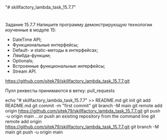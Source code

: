 "# skillfactory_lambda_task_15.7.7"
#
Задание 15.7.7
Напишите программу демонстрирующую технологии изученные в модуле 15:
- DateTime API;
- Функциональные интерфейсы;
- Default- и static-методы в интерфейсах;
- Лямбда-функции;
- Optionals;
- Встроенные функциональные интерфейсы;
- Stream API.


https://github.com/sitek79/skillfactory_lambda_task_15.7.7.git

Пулл реквесты принимаются в ветку: pull_requests

echo "# skillfactory_lambda_task_15.7.7" >> README.md
git init
git add README.md
git commit -m "first commit"
git branch -M main
git remote add origin https://github.com/sitek79/skillfactory_lambda_task_15.7.7.git
git push -u origin main
…or push an existing repository from the command line
git remote add origin https://github.com/sitek79/skillfactory_lambda_task_15.7.7.git
git branch -M main
git push -u origin main